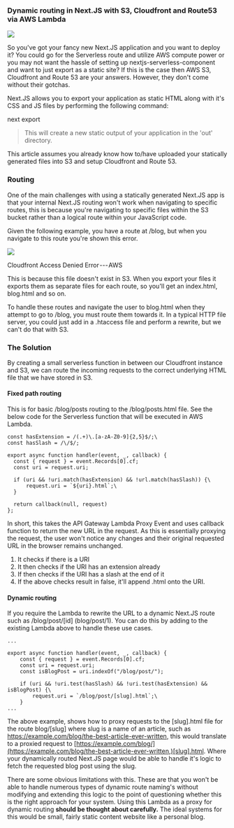 ### Dynamic routing in Next.JS with S3, Cloudfront and Route53 via AWS Lambda

![](https://cdn-images-1.medium.com/max/800/1*VNxrrotC9xkQmcd1sx2HGA.png)

So you've got your fancy new Next.JS application and you want to deploy it? You could go for the Serverless route and utilize AWS compute power or you may not want the hassle of setting up nextjs-serverless-component and want to just export as a static site? If this is the case then AWS S3, Cloudfront and Route 53 are your answers. However, they don't come without their gotchas.

Next.JS allows you to export your application as static HTML along with it's CSS and JS files by performing the following command:

next export

> This will create a new static output of your application in the 'out' directory.

This article assumes you already know how to/have uploaded your statically generated files into S3 and setup Cloudfront and Route 53.

### Routing

One of the main challenges with using a statically generated Next.JS app is that your internal Next.JS routing won't work when navigating to specific routes, this is because you're navigating to specific files within the S3 bucket rather than a logical route within your JavaScript code.

Given the following example, you have a route at /blog, but when you navigate to this route you're shown this error. 

![](https://cdn-images-1.medium.com/max/800/1*PLLZm59ZNM20MuyiRbiOVw.png)

Cloudfront Access Denied Error --- AWS

This is because this file doesn't exist in S3. When you export your files it exports them as separate files for each route, so you'll get an index.html, blog.html and so on.

To handle these routes and navigate the user to blog.html when they attempt to go to /blog, you must route them towards it. In a typical HTTP file server, you could just add in a .htaccess file and perform a rewrite, but we can't do that with S3.

### The Solution

By creating a small serverless function in between our Cloudfront instance and S3, we can route the incoming requests to the correct underlying HTML file that we have stored in S3.

#### Fixed path routing

This is for basic /blog/posts routing to the /blog/posts.html file. See the below code for the Serverless function that will be executed in AWS Lambda.
```
const hasExtension = /(.+)\.[a-zA-Z0-9]{2,5}$/;\
const hasSlash = /\/$/;

export async function handler(event, _, callback) {
  const { request } = event.Records[0].cf;
  const uri = request.uri;

  if (uri && !uri.match(hasExtension) && !url.match(hasSlash)) {\
      request.uri = `${uri}.html`;\
  }

  return callback(null, request)
};
```

In short, this takes the API Gateway Lambda Proxy Event and uses callback function to return the new URL in the request. As this is essentially proxying the request, the user won't notice any changes and their original requested URL in the browser remains unchanged.

1.  It checks if there is a URI
2.  It then checks if the URI has an extension already
3.  If then checks if the URI has a slash at the end of it
4.  If the above checks result in false, it'll append .html onto the URI.

#### Dynamic routing

If you require the Lambda to rewrite the URL to a dynamic Next.JS route such as /blog/post/[id] (blog/post/1). You can do this by adding to the existing Lambda above to handle these use cases.
```
...

export async function handler(event, _, callback) {
	const { request } = event.Records[0].cf;
	const uri = request.uri;
	const isBlogPost = uri.indexOf("/blog/post/");

	if (uri && !uri.test(hasSlash) && !uri.test(hasExtension) && isBlogPost) {\
	    request.uri = `/blog/post/[slug].html`;\
	}
...
```

The above example, shows how to proxy requests to the [slug].html file for the route blog/[slug] where slug is a name of an article, such as <https://example.com/blog/the-best-article-ever-written,> this would translate to a proxied request to [https://example.com/blog/](https://example.com/blog/the-best-article-ever-written,)[slug].html. Where your dynamically routed Next.JS page would be able to handle it's logic to fetch the requested blog post using the slug.

There are some obvious limitations with this. These are that you won't be able to handle numerous types of dynamic route naming's without modifying and extending this logic to the point of questioning whether this is the right approach for your system. Using this Lambda as a proxy for dynamic routing **should be thought about carefully.** The ideal systems for this would be small, fairly static content website like a personal blog.
